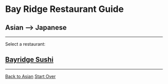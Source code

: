 # Bay Ridge Restaurant Guide
## Asian --> Japanese
---
Select a restaurant:
## [Bayridge Sushi](http://www.brsushi.com/)
---
[Back to Asian](..)
[Start Over](../..)